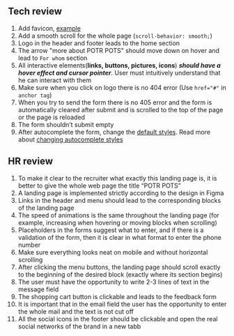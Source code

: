 
## Tech review

1. Add favicon, [example](http://joxi.ru/brRoByXuBJjwkm)
2. Add a smooth scroll for the whole page (`scroll-behavior: smooth;`)
3. Logo in the header and footer leads to the home section
4. The arrow "more about POTR POTS" should move down on hover and lead to `For whom` section
5. All interactive elements(**links, buttons, pictures, icons**) ***should have a hover effect and cursor pointer***. User must intuitively understand that he can interact with them
6. Make sure when you click on logo there is no 404 error (Use `href="#"` in `anchor tag`)
7. When you try to send the form there is no 405 error and the form is automatically cleared after submit and is scrolled to the top of the page or the page is reloaded
8. The form shouldn’t submit empty
9. After autocomplete the form, change the [default styles](https://user-images.githubusercontent.com/52370890/146189569-ff5e5387-d2bc-4781-ab8d-fd507582512e.png). Read more about [changing autocomplete styles](https://css-tricks.com/snippets/css/change-autocomplete-styles-webkit-browsers/)

## HR review

1. To make it clear to the recruiter what exactly this landing page is, it is better to give the whole web page the title “POTR POTS”
2. A landing page is implemented strictly according to the design in Figma
3. Links in the header and menu should lead to the corresponding blocks of the landing page
4. The speed of animations is the same throughout the landing page (for example, increasing when hovering or moving blocks when scrolling)
5. Placeholders in the forms suggest what to enter, and if there is a validation of the form, then it is clear in what format to enter the phone number
6. Make sure everything looks neat on mobile and without horizontal scrolling
7. After clicking the menu buttons, the landing page should scroll exactly to the beginning of the desired block (exactly where its section begins)
8. The user must have the opportunity to write 2-3 lines of text in the message field
9. The shopping cart button is clickable and leads to the feedback form
10. It is important that in the email field the user has the opportunity to enter the whole mail and the text is not cut off
11. All the social icons in the footer should be clickable and open the real social networks of the brand in a new tabb
